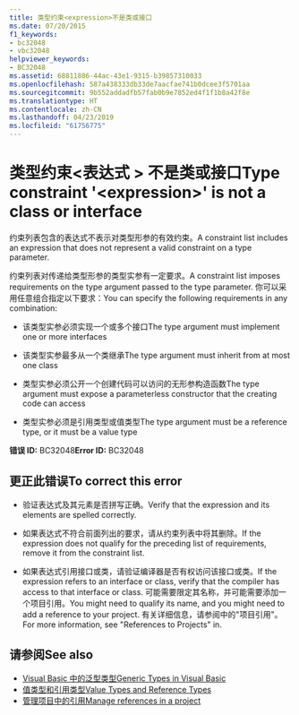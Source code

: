 ```yaml
---
title: 类型约束<expression>不是类或接口
ms.date: 07/20/2015
f1_keywords:
- bc32048
- vbc32048
helpviewer_keywords:
- BC32048
ms.assetid: 68811886-44ac-43e1-9315-b39857310033
ms.openlocfilehash: 587a438333db33de7aacfae741b0dcee3f5701aa
ms.sourcegitcommit: 9b552addadfb57fab0b9e7852ed4f1f1b8a42f8e
ms.translationtype: HT
ms.contentlocale: zh-CN
ms.lasthandoff: 04/23/2019
ms.locfileid: "61756775"
---
```

# <a name="type-constraint-expression-is-not-a-class-or-interface"></a><span data-ttu-id="62c6f-102">类型约束\<表达式 > 不是类或接口</span><span class="sxs-lookup"><span data-stu-id="62c6f-102">Type constraint '\<expression>' is not a class or interface</span></span>
<span data-ttu-id="62c6f-103">约束列表包含的表达式不表示对类型形参的有效约束。</span><span class="sxs-lookup"><span data-stu-id="62c6f-103">A constraint list includes an expression that does not represent a valid constraint on a type parameter.</span></span>  
  
 <span data-ttu-id="62c6f-104">约束列表对传递给类型形参的类型实参有一定要求。</span><span class="sxs-lookup"><span data-stu-id="62c6f-104">A constraint list imposes requirements on the type argument passed to the type parameter.</span></span> <span data-ttu-id="62c6f-105">你可以采用任意组合指定以下要求：</span><span class="sxs-lookup"><span data-stu-id="62c6f-105">You can specify the following requirements in any combination:</span></span>  
  
- <span data-ttu-id="62c6f-106">该类型实参必须实现一个或多个接口</span><span class="sxs-lookup"><span data-stu-id="62c6f-106">The type argument must implement one or more interfaces</span></span>  
  
- <span data-ttu-id="62c6f-107">该类型实参最多从一个类继承</span><span class="sxs-lookup"><span data-stu-id="62c6f-107">The type argument must inherit from at most one class</span></span>  
  
- <span data-ttu-id="62c6f-108">类型实参必须公开一个创建代码可以访问的无形参构造函数</span><span class="sxs-lookup"><span data-stu-id="62c6f-108">The type argument must expose a parameterless constructor that the creating code can access</span></span>  
  
- <span data-ttu-id="62c6f-109">类型实参必须是引用类型或值类型</span><span class="sxs-lookup"><span data-stu-id="62c6f-109">The type argument must be a reference type, or it must be a value type</span></span>  
  
 <span data-ttu-id="62c6f-110">**错误 ID:** BC32048</span><span class="sxs-lookup"><span data-stu-id="62c6f-110">**Error ID:** BC32048</span></span>  
  
## <a name="to-correct-this-error"></a><span data-ttu-id="62c6f-111">更正此错误</span><span class="sxs-lookup"><span data-stu-id="62c6f-111">To correct this error</span></span>  
  
- <span data-ttu-id="62c6f-112">验证表达式及其元素是否拼写正确。</span><span class="sxs-lookup"><span data-stu-id="62c6f-112">Verify that the expression and its elements are spelled correctly.</span></span>  
  
- <span data-ttu-id="62c6f-113">如果表达式不符合前面列出的要求，请从约束列表中将其删除。</span><span class="sxs-lookup"><span data-stu-id="62c6f-113">If the expression does not qualify for the preceding list of requirements, remove it from the constraint list.</span></span>  
  
- <span data-ttu-id="62c6f-114">如果表达式引用接口或类，请验证编译器是否有权访问该接口或类。</span><span class="sxs-lookup"><span data-stu-id="62c6f-114">If the expression refers to an interface or class, verify that the compiler has access to that interface or class.</span></span> <span data-ttu-id="62c6f-115">可能需要限定其名称，并可能需要添加一个项目引用。</span><span class="sxs-lookup"><span data-stu-id="62c6f-115">You might need to qualify its name, and you might need to add a reference to your project.</span></span> <span data-ttu-id="62c6f-116">有关详细信息，请参阅中的"项目引用"。</span><span class="sxs-lookup"><span data-stu-id="62c6f-116">For more information, see "References to Projects" in.</span></span>  
  
## <a name="see-also"></a><span data-ttu-id="62c6f-117">请参阅</span><span class="sxs-lookup"><span data-stu-id="62c6f-117">See also</span></span>

- [<span data-ttu-id="62c6f-118">Visual Basic 中的泛型类型</span><span class="sxs-lookup"><span data-stu-id="62c6f-118">Generic Types in Visual Basic</span></span>](../../visual-basic/programming-guide/language-features/data-types/generic-types.md)
- [<span data-ttu-id="62c6f-119">值类型和引用类型</span><span class="sxs-lookup"><span data-stu-id="62c6f-119">Value Types and Reference Types</span></span>](../../visual-basic/programming-guide/language-features/data-types/value-types-and-reference-types.md)
- [<span data-ttu-id="62c6f-120">管理项目中的引用</span><span class="sxs-lookup"><span data-stu-id="62c6f-120">Manage references in a project</span></span>](/visualstudio/ide/managing-references-in-a-project)
